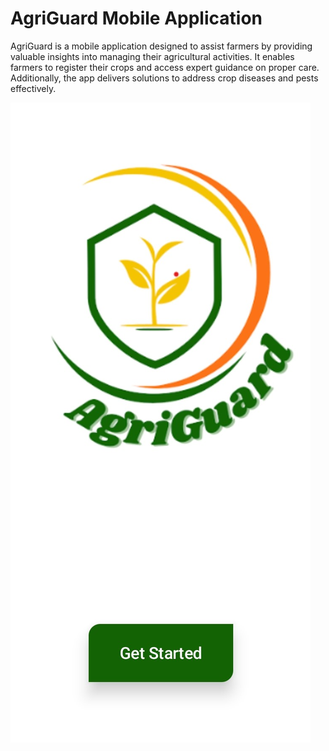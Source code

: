 # AgriGuard Mobile Application

AgriGuard is a mobile application designed to assist farmers by providing valuable insights into managing their agricultural activities. It enables farmers to register their crops and access expert guidance on proper care. Additionally, the app delivers solutions to address crop diseases and pests effectively.

![image alt](https://github.com/miko-codes-a-lot/agriguard/blob/14ba9b39bc0c294b39b5fbea2c592b75189e68d7/home.jpg)
